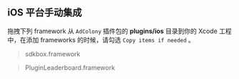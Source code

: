 ## iOS 平台手动集成
拖拽下列 framework 从 `AdColony` 插件包的 __plugins/ios__ 目录到你的 Xcode 工程中，在添加 frameworks 的时候，请勾选 `Copy items if needed` 。

> sdkbox.framework

> PluginLeaderboard.framework


